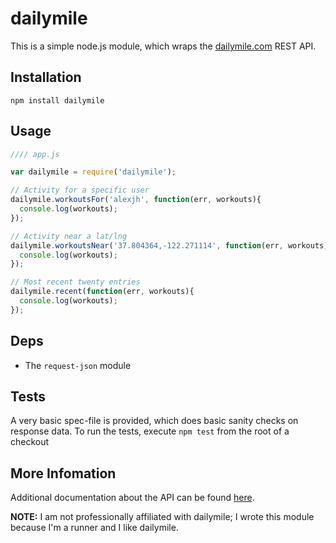 # dailymile

This is a simple node.js module, which wraps the [dailymile.com](http://dailymile.com/) REST API.

## Installation
`npm install dailymile`

## Usage
```javascript
//// app.js

var dailymile = require('dailymile');

// Activity for a specific user
dailymile.workoutsFor('alexjh', function(err, workouts){
  console.log(workouts);
});

// Activity near a lat/lng
dailymile.workoutsNear('37.804364,-122.271114', function(err, workouts){
  console.log(workouts);
});

// Most recent twenty entries
dailymile.recent(function(err, workouts){
  console.log(workouts);
});
```
## Deps
* The `request-json` module

## Tests
A very basic spec-file is provided, which does basic sanity checks on response data. To run the tests, execute `npm test` from the root of a checkout

## More Infomation
Additional documentation about the API can be found [here](http://www.dailymile.com/api/documentation).

**NOTE:** I am not professionally affiliated with dailymile; I wrote this module because I'm a runner and I like dailymile.
